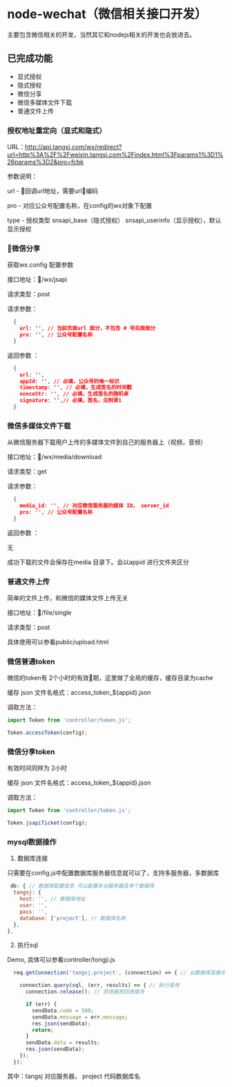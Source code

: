 # node-wechat（微信相关接口开发）

主要包含微信相关的开发，当然其它和nodejs相关的开发也会放进去。

## 已完成功能
  - 显式授权
  - 隐式授权
  - 微信分享
  - 微信多媒体文件下载
  - 普通文件上传

### 授权地址重定向（显式和隐式）

URL：http://api.tangsj.com/wx/redirect?url=http%3A%2F%2Fweixin.tangsj.com%2Findex.html%3Fparams1%3D1%26params%3D2&pro=fcbk

参数说明：

url - 回调url地址，需要url编码

pro - 对应公众号配置名称，在config的wx对象下配置

type -  授权类型 snsapi_base（隐式授权） snsapi_userinfo（显示授权），默认显示授权

### 微信分享

获取wx.config 配置参数 

接口地址：/wx/jsapi

请求类型：post

请求参数：

```json
  {
    url: '', // 当前页面url 部分，不包含 # 号后面部分
    pro: '', // 公众号配置名称
  }
```

返回参数 ：

```json
  {
    url: '',
    appId: '', // 必填，公众号的唯一标识
    timestamp: '', // 必填，生成签名的时间戳
    nonceStr: '', // 必填，生成签名的随机串
    signature: '',// 必填，签名，见附录1
  }
```
### 微信多媒体文件下载

从微信服务器下载用户上传的多媒体文件到自己的服务器上（视频，音频）

接口地址：/wx/media/download

请求类型：get

请求参数：

```json
  {
    media_id: '', // 对应微信服务器的媒体 ID， server_id
    pro: '', // 公众号配置名称
  }
```

返回参数 ：

无

成功下载的文件会保存在media 目录下。会以appid 进行文件夹区分

### 普通文件上传

简单的文件上传，和微信的媒体文件上传无关

接口地址：/file/single

请求类型：post

具体使用可以参看public/upload.html

### 微信普通token

微信的token有 2个小时的有效期，这里做了全局的缓存，缓存目录为cache

缓存 json 文件名格式：access_token_${appid}.json


调取方法：

```js
import Token from 'controller/token.js';

Token.accessToken(config);
```

### 微信分享token

有效时间同样为 2小时

缓存 json 文件名格式：access_token_${appid}.json


调取方法：

```js
import Token from 'controller/token.js';

Token.jsapiTicket(config);
```

### mysql数据操作

1. 数据库连接

只需要在config.js中配置数据库服务器信息就可以了，支持多服务器，多数据库

```js
 db: { // 数据库配置信息 可以配置多台服务器及多个数据库
  tangsj: {
    host: '', // 数据库地址
    user: '', 
    pass: '',
    database: ['project'], // 数据库名称
  },
},
```

2. 执行sql

Demo, 具体可以参看controller/tongji.js

```js
  req.getConnection('tangsj.project', (connection) => { // 从数据库连接池中获取 一个连接对象

    connection.query(sql, (err, results) => { // 执行查询 
      connection.release(); // 将连接放回连接池

      if (err) {
        sendData.code = 500;
        sendData.message = err.message;
        res.json(sendData);
        return;
      }
      sendData.data = results;
      res.json(sendData);
    });
  });
```
其中：tangsj 对应服务器， project 代码数据库名

